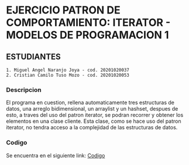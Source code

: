 # EJERCICIO PATRON DE COMPORTAMIENTO: ITERATOR - MODELOS DE PROGRAMACION 1
## ESTUDIANTES
	1. Miguel Angel Naranjo Joya - cod. 20201020037
    2. Cristian Camilo Tuso Mozo - cod. 20201020053 
								
### Descripcion
El programa en cuestion, rellena automaticamente tres estructuras de datos, una arreglo bidimensional, un arraylist y un hashset, despues de esto, a traves del uso del patron iterator, se podran recorrer y obtener los elementos en una clase cliente. Esta clase, como se hace uso del patron iterator, no tendra acceso a la complejidad de las estructuras de datos.

### Codigo
Se encuentra en el siguiente link:
[Codigo](https://github.com/MiguelNaranjo02/MODELOS_PROG/tree/master/Ejercicio1/src/Personajes "Codigo")
